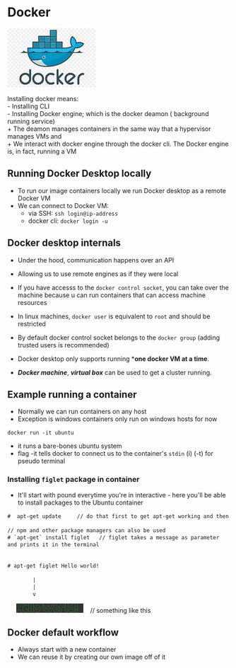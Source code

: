 
# Docker

 ![Docker](/assets/images/docker-logo.jpeg)

Installing docker means:      
    - Installing CLI     
    - Installing Docker engine; which is the docker deamon ( background running service)     
           +   The deamon manages containers in the same way that a hypervisor  manages VMs and    
           +   We interact with docker engine through the docker cli. The Docker engine is, in fact, running a VM




## Running Docker Desktop locally

- To run our image containers locally we run Docker desktop as a remote Docker VM
- We can connect to Docker VM: 
    + via SSH: `ssh login@ip-address`
    + docker cli: `docker login -u`



## Docker desktop internals

- Under the hood, communication happens over an API
- Allowing us to use  remote engines as if they were local
- If you have accesss to the `docker control socket`, you can take over the machine because u can run containers that can access machine resources

- In linux machines, `docker user` is equivalent to `root` and should be restricted
- By default docker control socket belongs to the `docker group` (adding trusted users is recommended)
- Docker desktop only supports running ***one docker VM at a time**. 
- ***Docker machine***, ***virtual box*** can be used to get a cluster running.




## Example running a container

- Normally we can run containers on any host
- Exception is windows containers only run on windows hosts for now


```
docker run -it ubuntu
```

- it runs a bare-bones ubuntu system
- flag -it tells docker to connect us to the container's `stdin` (i)  (-t) for pseudo terminal




### Installing `figlet` package in container

- It'll start with pound everytime you're in interactive - here you'll be able to install packages to the Ubuntu container

```
#  apt-get update     // do that first to get apt-get working and then

// npm and other package managers can also be used
# `apt-get` install figlet   // figlet takes a message as parameter and prints it in the terminal


# apt-get figlet Hello world!

        |
        |
        v
```
&nbsp; &nbsp;&nbsp;      ![](/assets/images/helloword.png)    &nbsp; &nbsp;// something like this



## Docker default workflow

- Always start with a new container 
- We can reuse it by creating our own image off of it
